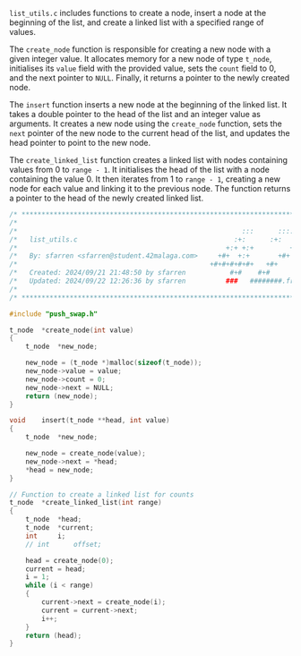`list_utils.c` includes functions to create a node, insert a node at the beginning of the list, and create a linked list with a specified range of values.

The `create_node` function is responsible for creating a new node with a given integer value. It allocates memory for a new node of type `t_node`, initialises its `value` field with the provided value, sets the `count` field to 0, and the next pointer to `NULL`. Finally, it returns a pointer to the newly created node.

The `insert` function inserts a new node at the beginning of the linked list. It takes a double pointer to the head of the list and an integer value as arguments. It creates a new node using the `create_node` function, sets the `next` pointer of the new node to the current head of the list, and updates the head pointer to point to the new node.

The `create_linked_list` function creates a linked list with nodes containing values from 0 to `range - 1`. It initialises the head of the list with a node containing the value 0. It then iterates from 1 to `range - 1`, creating a new node for each value and linking it to the previous node. The function returns a pointer to the head of the newly created linked list.

```c
/* ************************************************************************** */
/*                                                                            */
/*                                                        :::      ::::::::   */
/*   list_utils.c                                       :+:      :+:    :+:   */
/*                                                    +:+ +:+         +:+     */
/*   By: sfarren <sfarren@student.42malaga.com>     +#+  +:+       +#+        */
/*                                                +#+#+#+#+#+   +#+           */
/*   Created: 2024/09/21 21:48:50 by sfarren           #+#    #+#             */
/*   Updated: 2024/09/22 12:26:36 by sfarren          ###   ########.fr       */
/*                                                                            */
/* ************************************************************************** */

#include "push_swap.h"

t_node	*create_node(int value)
{
	t_node	*new_node;

	new_node = (t_node *)malloc(sizeof(t_node));
	new_node->value = value;
	new_node->count = 0;
	new_node->next = NULL;
	return (new_node);
}

void	insert(t_node **head, int value)
{
	t_node	*new_node;

	new_node = create_node(value);
	new_node->next = *head;
	*head = new_node;
}

// Function to create a linked list for counts
t_node	*create_linked_list(int range)
{
	t_node	*head;
	t_node	*current;
	int		i;
	// int		offset;

	head = create_node(0);
	current = head;
	i = 1;
	while (i < range)
	{
		current->next = create_node(i);
		current = current->next;
		i++;
	}
	return (head);
}
```